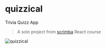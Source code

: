 # quizzical
Trivia Quizz App
> A solo project from [scrimba](https://scrimba.com)  React course

![quizzical](https://user-images.githubusercontent.com/78860665/161090880-ed754e27-023b-437e-82a5-3c4615a45e9e.png)
